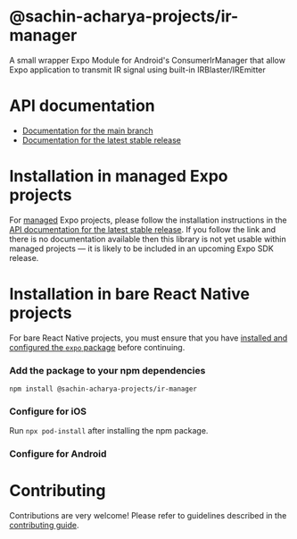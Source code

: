 # @sachin-acharya-projects/ir-manager

A small wrapper Expo Module for Android's ConsumerIrManager that allow Expo application to transmit IR signal using built-in IRBlaster/IREmitter

# API documentation

- [Documentation for the main branch](https://github.com/expo/expo/blob/main/docs/pages/versions/unversioned/sdk/@sachin-acharya-projects/ir-manager.md)
- [Documentation for the latest stable release](https://docs.expo.dev/versions/latest/sdk/@sachin-acharya-projects/ir-manager/)

# Installation in managed Expo projects

For [managed](https://docs.expo.dev/archive/managed-vs-bare/) Expo projects, please follow the installation instructions in the [API documentation for the latest stable release](#api-documentation). If you follow the link and there is no documentation available then this library is not yet usable within managed projects &mdash; it is likely to be included in an upcoming Expo SDK release.

# Installation in bare React Native projects

For bare React Native projects, you must ensure that you have [installed and configured the `expo` package](https://docs.expo.dev/bare/installing-expo-modules/) before continuing.

### Add the package to your npm dependencies

```
npm install @sachin-acharya-projects/ir-manager
```

### Configure for iOS

Run `npx pod-install` after installing the npm package.


### Configure for Android



# Contributing

Contributions are very welcome! Please refer to guidelines described in the [contributing guide]( https://github.com/expo/expo#contributing).
